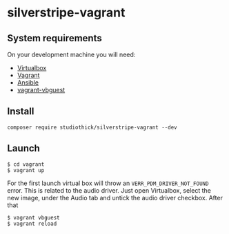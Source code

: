 # silverstripe-vagrant

## System requirements

On your development machine you will need:

 * [Virtualbox](https://www.virtualbox.org/)
 * [Vagrant](https://www.vagrantup.com/)
 * [Ansible](http://docs.ansible.com/intro_installation.html)
 * [vagrant-vbguest](https://github.com/dotless-de/vagrant-vbguest)

## Install

    composer require studiothick/silverstripe-vagrant --dev

## Launch

    $ cd vagrant
    $ vagrant up

For the first launch virtual box will throw an `VERR_PDM_DRIVER_NOT_FOUND` error.
This is related to the audio driver. Just open Virtualbox, select the new image,
under the Audio tab and untick the audio driver checkbox. After that

    $ vagrant vbguest
    $ vagrant reload